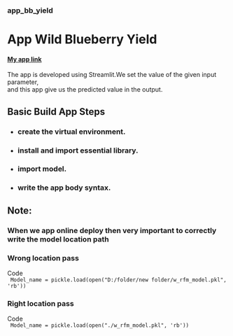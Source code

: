 ### app_bb_yield
 # App Wild Blueberry Yield
#### [My app link](https://blueberry-app.streamlit.app/)
The app is developed using Streamlit.We set the value of the given input parameter, <br>and this app give us the predicted value in the output.
##  Basic Build App Steps
- ### create the virtual environment.
- ### install and import essential library.
- ### import model.
- ### write the app body syntax.
## Note:<br>
### When we app online deploy then very important to correctly write the model location path<br>
### Wrong location pass<br>
Code<br>``` Model_name = pickle.load(open("D:/folder/new folder/w_rfm_model.pkl", 'rb'))```
### Right location pass<br>
Code<br>``` Model_name = pickle.load(open("./w_rfm_model.pkl", 'rb'))```
